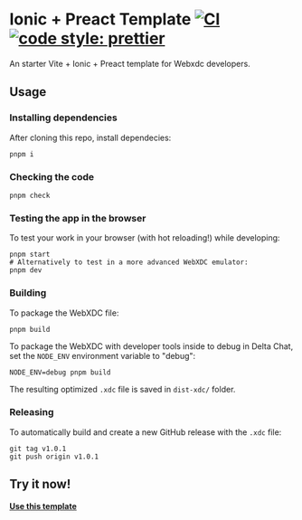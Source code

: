 # Ionic + Preact Template [![CI](https://github.com/webxdc/webxdc-ionic-preact/actions/workflows/ci.yml/badge.svg)](https://github.com/webxdc/webxdc-ionic-preact/actions/workflows/ci.yml) [![code style: prettier](https://img.shields.io/badge/code_style-prettier-ff69b4.svg?style=flat-square)](https://github.com/prettier/prettier)

An starter Vite + Ionic + Preact template for Webxdc developers.

## Usage

### Installing dependencies

After cloning this repo, install dependecies:

```
pnpm i
```

### Checking the code

```
pnpm check
```

### Testing the app in the browser

To test your work in your browser (with hot reloading!) while developing:

```
pnpm start
# Alternatively to test in a more advanced WebXDC emulator:
pnpm dev
```

### Building

To package the WebXDC file:

```
pnpm build
```

To package the WebXDC with developer tools inside to debug in Delta Chat, set the `NODE_ENV`
environment variable to "debug":

```
NODE_ENV=debug pnpm build
```

The resulting optimized `.xdc` file is saved in `dist-xdc/` folder.

### Releasing

To automatically build and create a new GitHub release with the `.xdc` file:

```
git tag v1.0.1
git push origin v1.0.1
```

## Try it now!

[**Use this template**](https://github.com/webxdc/webxdc-ionic-preact/generate)

